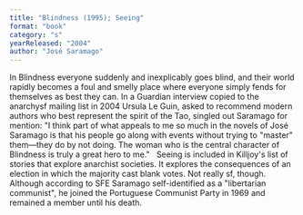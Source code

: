 ```yaml
---
title: "Blindness (1995); Seeing"
format: "book"
category: "s"
yearReleased: "2004"
author: "José Saramago"
---
```

In Blindness everyone suddenly and inexplicably  goes blind, and their world rapidly becomes a foul and smelly place where  everyone simply fends for themselves as best they can. In a Guardian  interview copied to the anarchysf mailing list in 2004 Ursula Le Guin, asked to  recommend modern authors who best represent the spirit of the Tao, singled out  Saramago for mention: "I think part of what appeals to me so much in the novels  of José Saramago is that his people go along with events without trying to  "master" them—they do by not doing. The woman who is  the central character of Blindness is truly a great hero to me."
 
Seeing is included in  Killjoy's list of stories that explore anarchist  societies. It explores the consequences of an election in which the majority cast  blank votes. Not really sf, though.
 
Although according to  SFE  Saramago self-identified as a "libertarian communist", he joined the Portuguese  Communist Party in 1969 and remained a member until his death.
 